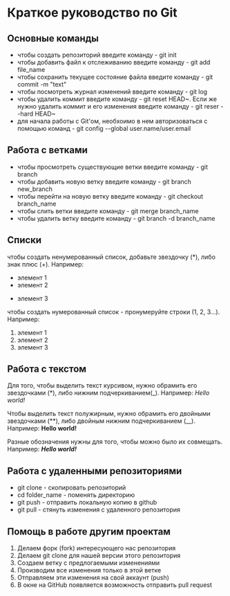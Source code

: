 # Краткое руководство по Git
## Основные команды
* чтобы создать репозиторий введите команду - git init
* чтобы добавить файл к отслеживанию введите команду - git add file_name
* чтобы сохранить текущее состояние файла введите команду - git commit -m "text"
* чтобы посмотреть журнал изменений введите команду - git log
* чтобы удалить коммит введите команду - git reset HEAD~. Если же нужно удалить коммит и его изменения введите команду - git reser --hard HEAD~ 
* для начала работы с Git'ом, необхоимо в нем авторизоваться с помощью команд - git config --global user.name/user.email

## Работа с ветками
* чтобы просмотреть существующие ветки введите команду - git branch
* чтобы добавить новую ветку введите команду - git branch new_branch
* чтобы перейти на новую  ветку  введите команду - git checkout branch_name
* чтобы слить ветки введите команду - git merge branch_name
* чтобы удалить ветку введите команду - git branch -d branch_name
## Списки
чтобы создать ненумерованный список, добавьте звездочку (*), либо знак плюс (+). Например:
* элемент 1
* элемент 2
+ элемент 3

чтобы создать нумерованный список - пронумеруйте строки (1, 2, 3...). Например:
1. элемент 1
2. элемент 2
3. элемент 3
## Работа с текстом
Для того, чтобы выделить текст курсивом, нужно обрамить его звездочками (*), либо нижним подчеркиванием(_). Например: _Hello world!_

Чтобы выделить текст полужирным, нужно обрамить его двойными звездочками (**), либо двойным нижним подчеркиванием (__). Например: __Hello world!__

Разные обозначения нужны для того, чтобы можно было их совмещать. Например: *__Hello world!__*

## Работа с удаленными репозиториями
* git clone - скопировать репозиторий
* cd folder_name - поменять директорию
* git push - отправить локальную копию в github
* git pull - стянуть изменения  с удаленного репозитория

## Помощь в работе другим проектам
1. Делаем форк (fork) интересующего нас репозитория
2. Делаем git clone для нашей версии этого репозитория
3. Создаем ветку с предлогаемыми изменениями
4. Производим все изменения только в этой ветке
5. Отправляем эти изменения на свой аккаунт (push)
6. В окне на GitHub появляется возможность отправить pull request